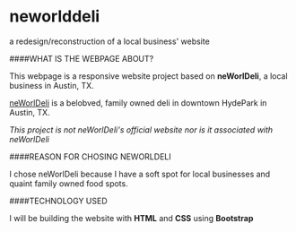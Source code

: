 # neworlddeli
a redesign/reconstruction of a local business' website

####WHAT IS THE WEBPAGE ABOUT?

This webpage is a responsive website project based on **neWorlDeli**, a local business in Austin, TX.

[neWorlDeli](http://www.neworldeli.com) is a belobved, family owned deli in downtown HydePark in Austin, TX.

*This project is not neWorlDeli's official website nor is it associated with neWorlDeli* 

####REASON FOR CHOSING NEWORLDELI

I chose neWorlDeli because I have a soft spot for local businesses and quaint family owned food spots.

####TECHNOLOGY USED

I will be building the website with **HTML** and **CSS** using **Bootstrap**